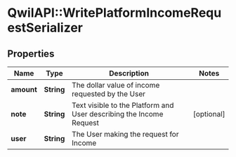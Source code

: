 # QwilAPI::WritePlatformIncomeRequestSerializer

## Properties
Name | Type | Description | Notes
------------ | ------------- | ------------- | -------------
**amount** | **String** | The dollar value of income requested by the User | 
**note** | **String** | Text visible to the Platform and User describing the Income Request | [optional] 
**user** | **String** | The User making the request for Income | 


